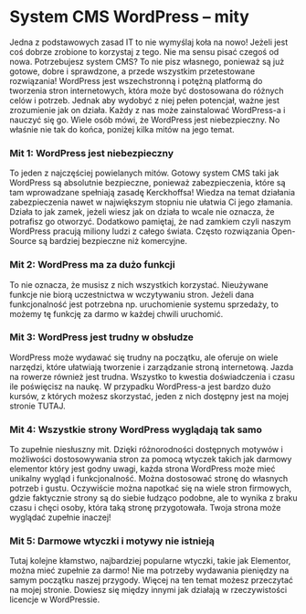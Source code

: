 # System CMS WordPress – mity
Jedna z podstawowych zasad IT to nie wymyślaj koła na nowo! Jeżeli jest coś dobrze zrobione to korzystaj z tego. Nie ma sensu pisać czegoś od nowa. Potrzebujesz system CMS? To nie pisz własnego, ponieważ są już gotowe, dobre i sprawdzone, a przede wszystkim przetestowane rozwiązania!
WordPress jest wszechstronną i potężną platformą do tworzenia stron internetowych, która może być dostosowana do różnych celów i potrzeb. Jednak aby wydobyć z niej pełen potencjał, ważne jest zrozumienie jak on działa. Każdy z nas może zainstalować WordPress-a i nauczyć się go. Wiele osób mówi, że WordPress jest niebezpieczny. No właśnie nie tak do końca, poniżej kilka mitów na jego temat.

### Mit 1: WordPress jest niebezpieczny
To jeden z najczęściej powielanych mitów. Gotowy system CMS taki jak WordPress są absolutnie bezpieczne, ponieważ zabezpieczenia, które są tam wprowadzane spełniają zasadę Kerckhoffsa! Wiedza na temat działania zabezpieczenia nawet w największym stopniu nie ułatwia Ci jego złamania. Działa to jak zamek, jeżeli wiesz jak on działa to wcale nie oznacza, że potrafisz go otworzyć. Dodatkowo pamiętaj, że nad zamkiem czyli naszym WordPress pracują miliony ludzi z całego świata. Często rozwiązania Open-Source są bardziej bezpieczne niż komercyjne.

### Mit 2: WordPress ma za dużo funkcji
To nie oznacza, że musisz z nich wszystkich korzystać. Nieużywane funkcje nie biorą uczestnictwa w wczytywaniu stron. Jeżeli dana funkcjonalność jest potrzebna np. uruchomienie systemu sprzedaży, to możemy tę funkcję za darmo w każdej chwili uruchomić.

### Mit 3: WordPress jest trudny w obsłudze
WordPress może wydawać się trudny na początku, ale oferuje on wiele narzędzi, które ułatwiają tworzenie i zarządzanie stroną internetową. Jazda na rowerze również jest trudna. Wszystko to kwestia doświadczenia i czasu ile poświęcisz na naukę. W przypadku WordPress-a jest bardzo dużo kursów, z których możesz skorzystać, jeden z nich dostępny jest na mojej stronie TUTAJ.

### Mit 4: Wszystkie strony WordPress wyglądają tak samo
To zupełnie niesłuszny mit. Dzięki różnorodności dostępnych motywów i możliwości dostosowywania stron za pomocą wtyczek takich jak darmowy elementor który jest godny uwagi, każda strona WordPress może mieć unikalny wygląd i funkcjonalność. Można dostosować stronę do własnych potrzeb i gustu. Oczywiście można napotkać się na wiele stron firmowych, gdzie faktycznie strony są do siebie łudząco podobne, ale to wynika z braku czasu i chęci osoby, która taką stronę przygotowała. Twoja strona może wyglądać zupełnie inaczej!

### Mit 5: Darmowe wtyczki i motywy nie istnieją
Tutaj kolejne kłamstwo, najbardziej popularne wtyczki, takie jak Elementor, można mieć zupełnie za darmo! Nie ma potrzeby wydawania pieniędzy na samym początku naszej przygody. Więcej na ten temat możesz przeczytać na mojej stronie. Dowiesz się między innymi jak działają w rzeczywistości licencje w WordPressie.